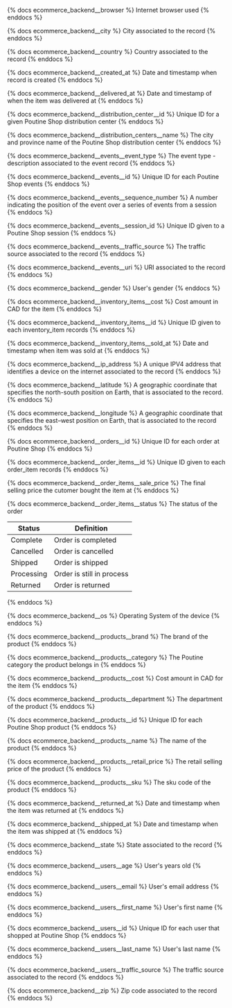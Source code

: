 
{% docs ecommerce_backend__browser %}
Internet browser used
{% enddocs %}

{% docs ecommerce_backend__city %}
City associated to the record
{% enddocs %}

{% docs ecommerce_backend__country %}
Country associated to the record
{% enddocs %}

{% docs ecommerce_backend__created_at %}
Date and timestamp when record is created
{% enddocs %}

{% docs ecommerce_backend__delivered_at %}
Date and timestamp of when the item was delivered at
{% enddocs %}

{% docs ecommerce_backend__distribution_center__id %}
Unique ID for a given Poutine Shop distribution center
{% enddocs %}

{% docs ecommerce_backend__distribution_centers__name %}
The city and province name of the Poutine Shop distribution center
{% enddocs %}

{% docs ecommerce_backend__events__event_type %}
The event type - description associated to the event record
{% enddocs %}

{% docs ecommerce_backend__events__id %}
Unique ID for each Poutine Shop events
{% enddocs %}

{% docs ecommerce_backend__events__sequence_number %}
A number indicating the position of the event over a series of events from a session
{% enddocs %}

{% docs ecommerce_backend__events__session_id %}
Unique ID given to a Poutine Shop session
{% enddocs %}

{% docs ecommerce_backend__events__traffic_source %}
The traffic source associated to the record
{% enddocs %}

{% docs ecommerce_backend__events__uri %}
URI associated to the record
{% enddocs %}

{% docs ecommerce_backend__gender %}
User's gender
{% enddocs %}

{% docs ecommerce_backend__inventory_items__cost %}
Cost amount in CAD for the item
{% enddocs %}

{% docs ecommerce_backend__inventory_items__id %}
Unique ID given to each inventory_item records
{% enddocs %}

{% docs ecommerce_backend__inventory_items__sold_at %}
Date and timestamp when item was sold at
{% enddocs %}

{% docs ecommerce_backend__ip_address %}
A unique IPV4 address that identifies a device on the internet associated to the record
{% enddocs %}

{% docs ecommerce_backend__latitude %}
A geographic coordinate that specifies the north-south position on Earth, that is associated to the record.
{% enddocs %}

{% docs ecommerce_backend__longitude %}
A geographic coordinate that specifies the east–west position on Earth, that is associated to the record
{% enddocs %}

{% docs ecommerce_backend__orders__id %}
Unique ID for each order at Poutine Shop
{% enddocs %}

{% docs ecommerce_backend__order_items__id %}
Unique ID given to each order_item records
{% enddocs %}

{% docs ecommerce_backend__order_items__sale_price %}
The final selling price the cutomer bought the item at
{% enddocs %}

{% docs ecommerce_backend__order_items__status %}
The status of the order

| Status | Definition |
| ---- | ---- |
| Complete | Order is completed |
| Cancelled | Order is cancelled |
| Shipped | Order is shipped |
| Processing | Order is still in process |
| Returned | Order is returned |
{% enddocs %}

{% docs ecommerce_backend__os %}
Operating System of the device
{% enddocs %}

{% docs ecommerce_backend__products__brand %}
The brand of the product
{% enddocs %}

{% docs ecommerce_backend__products__category %}
The Poutine category the product belongs in
{% enddocs %}

{% docs ecommerce_backend__products__cost %}
Cost amount in CAD for the item
{% enddocs %}

{% docs ecommerce_backend__products__department %}
The department of the product
{% enddocs %}

{% docs ecommerce_backend__products__id %}
Unique ID for each Poutine Shop product
{% enddocs %}

{% docs ecommerce_backend__products__name %}
The name of the product
{% enddocs %}

{% docs ecommerce_backend__products__retail_price %}
The retail selling price of the product
{% enddocs %}

{% docs ecommerce_backend__products__sku %}
The sku code of the product
{% enddocs %}

{% docs ecommerce_backend__returned_at %}
Date and timestamp when the item was returned at
{% enddocs %}

{% docs ecommerce_backend__shipped_at %}
Date and timestamp when the item was shipped at
{% enddocs %}

{% docs ecommerce_backend__state %}
State associated to the record
{% enddocs %}

{% docs ecommerce_backend__users__age %}
User's years old
{% enddocs %}

{% docs ecommerce_backend__users__email %}
User's email address
{% enddocs %}

{% docs ecommerce_backend__users__first_name %}
User's first name
{% enddocs %}

{% docs ecommerce_backend__users__id %}
Unique ID for each user that shopped at Poutine Shop
{% enddocs %}

{% docs ecommerce_backend__users__last_name %}
User's last name
{% enddocs %}

{% docs ecommerce_backend__users__traffic_source %}
The traffic source associated to the record
{% enddocs %}

{% docs ecommerce_backend__zip %}
Zip code associated to the record
{% enddocs %}

